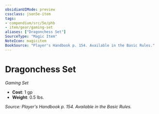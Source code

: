 ```yaml
---
obsidianUIMode: preview
cssclass: json5e-item
tags:
- compendium/src/5e/phb
- item/gear/gaming-set
aliases: ["Dragonchess Set"]
SourceType: "Magic Item"
NoteIcon: magicitem
BookSource: "Player's Handbook p. 154. Available in the Basic Rules."
---
```

# Dragonchess Set
*Gaming Set*  

- **Cost**: 1 gp
- **Weight**: 0.5 lbs.

*Source: Player's Handbook p. 154. Available in the Basic Rules.*